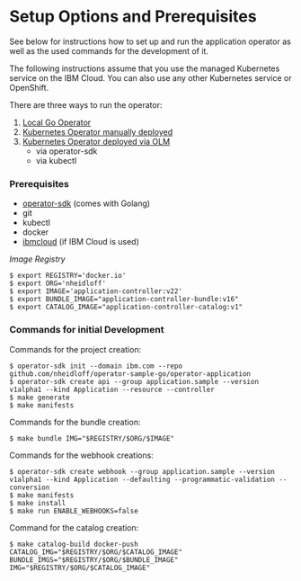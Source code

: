# Setup Options and Prerequisites

See below for instructions how to set up and run the application operator as well as the used commands for the development of it.

The following instructions assume that you use the managed Kubernetes service on the IBM Cloud. You can also use any other Kubernetes service or OpenShift.

There are three ways to run the operator:

1) [Local Go Operator](SetupLocal.md) 
2) [Kubernetes Operator manually deployed](SetupManualDeployment.md)
3) [Kubernetes Operator deployed via OLM](SetupDeploymentViaOLM.md)
    * via operator-sdk
    * via kubectl

### Prerequisites

* [operator-sdk](https://sdk.operatorframework.io/docs/installation/) (comes with Golang)
* git
* kubectl
* docker
* [ibmcloud](https://cloud.ibm.com/docs/cli?topic=cli-install-ibmcloud-cli) (if IBM Cloud is used)

*Image Registry*

```
$ export REGISTRY='docker.io'
$ export ORG='nheidloff'
$ export IMAGE='application-controller:v22'
$ export BUNDLE_IMAGE="application-controller-bundle:v16"
$ export CATALOG_IMAGE="application-controller-catalog:v1"
```

### Commands for initial Development

Commands for the project creation:

```
$ operator-sdk init --domain ibm.com --repo github.com/nheidloff/operator-sample-go/operator-application
$ operator-sdk create api --group application.sample --version v1alpha1 --kind Application --resource --controller
$ make generate
$ make manifests
```

Commands for the bundle creation:

```
$ make bundle IMG="$REGISTRY/$ORG/$IMAGE"
```

Commands for the webhook creations:

```
$ operator-sdk create webhook --group application.sample --version v1alpha1 --kind Application --defaulting --programmatic-validation --conversion
$ make manifests
$ make install
$ make run ENABLE_WEBHOOKS=false
```

Command for the catalog creation:

```
$ make catalog-build docker-push CATALOG_IMG="$REGISTRY/$ORG/$CATALOG_IMAGE" BUNDLE_IMGS="$REGISTRY/$ORG/$BUNDLE_IMAGE" IMG="$REGISTRY/$ORG/$CATALOG_IMAGE"
```